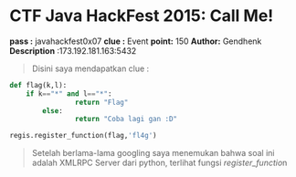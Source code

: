 # CTF Java HackFest 2015: Call Me!

**pass :** javahackfest0x07
**clue :** Event
**point:** 150
**Author:** Gendhenk
**Description** :173.192.181.163:5432 

> Disini saya mendapatkan clue :

```python
def flag(k,l):
	if k=="*" and l=="*":
                return "Flag"
        else:
             	return "Coba lagi gan :D"

regis.register_function(flag,'fl4g')
```
> Setelah berlama-lama googling saya menemukan bahwa soal ini adalah XMLRPC Server dari python, terlihat fungsi *register_functio*n
